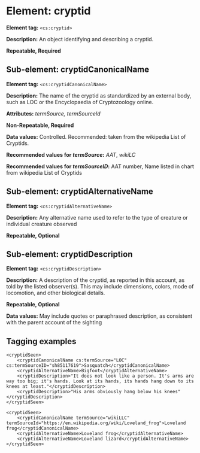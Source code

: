 # Element: cryptid

**Element tag:** `<cs:cryptid>`

**Description:** An object identifying and describing a cryptid.

**Repeatable, Required** 

## Sub-element: cryptidCanonicalName
**Element tag:** `<cs:cryptidCanonicalName>`

**Description:** The name of the cryptid as standardized by an external body, such as LOC or the Encyclopaedia of Cryptozoology online.

**Attributes:** *termSource, termSourceId*

**Non-Repeatable, Required**

**Data values:**  Controlled. Recommended: taken from the wikipedia List of Cryptids.

**Recommended values for *termSource*:** *AAT*, *wikiLC*

**Recommended values for *termSourceID*:** AAT number, Name listed in chart from wikipedia List of Cryptids

## Sub-element: cryptidAlternativeName
**Element tag:** `<cs:cryptidAlternativeName>`

**Description:** Any alternative name used to refer to the type of creature or individual creature observed

**Repeatable, Optional** 

## Sub-element: cryptidDescription
**Element tag:** `<cs:cryptidDescription>`

**Description:** A description of the cryptid, as reported in this account, as told by the listed observer(s). This may include dimensions, colors, mode of locomotion, and other biological details.

**Repeatable, Optional** 

**Data values:** May include quotes or paraphrased description, as consistent with the parent account of the sighting


## Tagging examples
```
<cryptidSeen>
    <cryptidCanonicalName cs:termSource="LOC" cs:termSourceID="sh85117619">Sasquatch</cryptidCanonicalName>
    <cryptidAlternativeName>Bigfoot</cryptidAlternativeName>
    <cryptidDescription>"It does not look like a person. It's arms are way too big; it's hands. Look at its hands, its hands hang down to its knees at least."</cryptidDescription>
    <cryptidDescription>"His arms obviously hang below his knees"</cryptidDescription>
</cryptidSeen>
```

```
<cryptidSeen>
    <cryptidCanonicalName termSource="wikiLLC" termSourceId="https://en.wikipedia.org/wiki/Loveland_frog">Loveland frog</cryptidCanonicalName>
    <cryptidAlternativeName>Loveland frog</cryptidAlternativeName>
    <cryptidAlternativeName>Loveland lizard</cryptidAlternativeName>
</cryptidSeen>        
```
